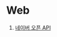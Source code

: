 # Web

1. [네이버 오픈 API](http://kossa.kr/materials/KSH/2017%20OT/3.%20%EC%98%A4%ED%94%88%20API%20%EB%B0%8F%20%EB%AC%B8%EC%84%9C%ED%99%94%20%EB%B0%A9%EC%95%88_%EC%98%A5%EC%83%81%ED%9B%88%28%EB%84%A4%EC%9D%B4%EB%B2%84%20%EA%B0%9C%EB%B0%9C%EC%9E%90%EC%84%BC%ED%84%B0%29.pdf)




